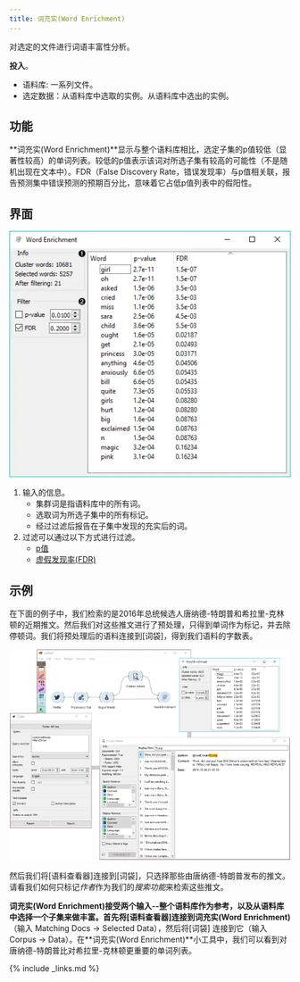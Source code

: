 ```yaml
---
title: 词充实(Word Enrichment)
---
```


对选定的文件进行词语丰富性分析。






**投入**。

- 语料库: 一系列文件。
- 选定数据：从语料库中选取的实例。从语料库中选出的实例。


## 功能
**词充实(Word Enrichment)**显示与整个语料库相比，选定子集的p值较低（显著性较高）的单词列表。较低的p值表示该词对所选子集有较高的可能性（不是随机出现在文本中）。FDR（False Discovery Rate，错误发现率）与p值相关联，报告预测集中错误预测的预期百分比，意味着它占低p值列表中的假阳性。


## 界面
![](/assets/images/text/Word-Enrichment-stamped.png.webp)

1. 输入的信息。
   - 集群词是指语料库中的所有词。
   - 选取词为所选子集中的所有标记。
   - 经过过滤后报告在子集中发现的充实后的词。
2. 过滤可以通过以下方式进行过滤。
   - [p值](https://en.wikipedia.org/wiki/P-value)
   - [虚假发现率(FDR)](http://www.nonlinear.com/support/progenesis/comet/faq/v2.0/pq-values.aspx)



## 示例

在下面的例子中，我们检索的是2016年总统候选人唐纳德-特朗普和希拉里-克林顿的近期推文。然后我们对这些推文进行了预处理，只得到单词作为标记，并去除停顿词。我们将预处理后的语料连接到[词袋]，得到我们语料的字数表。


![](/assets/images/text/Word-Enrichment-Example.png.webp)

然后我们将[语料查看器]连接到[词袋]，只选择那些由唐纳德-特朗普发布的推文。请看我们如何只标记*作者*作为我们的*搜索功能*来检索这些推文。

**词充实(Word Enrichment)**接受两个输入--整个语料库作为参考，以及从语料库中选择一个子集来做丰富。首先将[语料查看器]连接到**词充实(Word Enrichment)**（输入 Matching Docs → Selected Data），然后将[词袋] 连接到它（输入 Corpus → Data）。在**词充实(Word Enrichment)**小工具中，我们可以看到对唐纳德-特朗普比对希拉里-克林顿更重要的单词列表。

{% include _links.md %}
